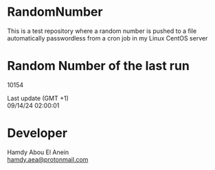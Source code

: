 # RandomNumber    
This is a test repository where a random number is pushed to a file automatically passwordless from a cron job in my Linux CentOS server    
# Random Number of the last run   
10154
      
Last update (GMT +1)    
09/14/24 02:00:01
# Developer    
Hamdy Abou El Anein   
hamdy.aea@protonmail.com
